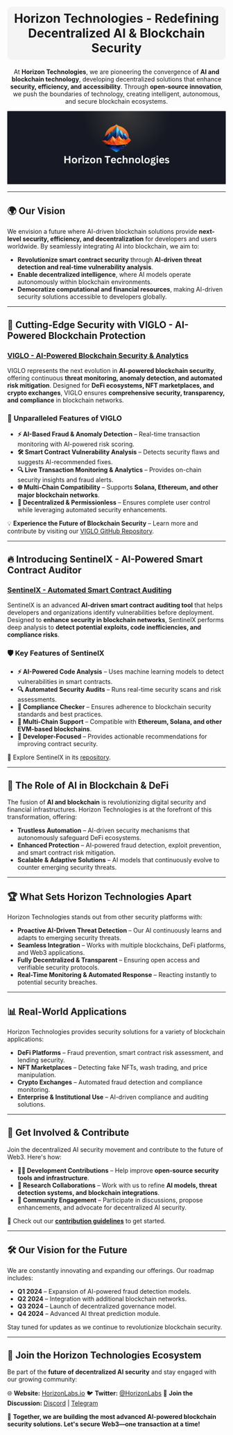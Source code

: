 <h1 align="center" style="background-color:#f4f4f4; padding:10px; border-radius:10px;">Horizon Technologies - Redefining Decentralized AI & Blockchain Security </h1>

<p align="center">At <b>Horizon Technologies</b>, we are pioneering the convergence of <b>AI and blockchain technology</b>, developing decentralized solutions that enhance <b>security, efficiency, and accessibility</b>. Through <b>open-source innovation</b>, we push the boundaries of technology, creating intelligent, autonomous, and secure blockchain ecosystems.</p>

![Horizon Technologies Logo](https://raw.githubusercontent.com/Horizon-Labs1/.github/refs/heads/main/profile/Banner.png)

--- 

## 🌍 Our Vision

We envision a future where AI-driven blockchain solutions provide **next-level security, efficiency, and decentralization** for developers and users worldwide. By seamlessly integrating AI into blockchain, we aim to:

- **Revolutionize smart contract security** through **AI-driven threat detection and real-time vulnerability analysis**.
- **Enable decentralized intelligence**, where AI models operate autonomously within blockchain environments.
- **Democratize computational and financial resources**, making AI-driven security solutions accessible to developers globally.

---

## 🌟 Cutting-Edge Security with VIGLO - AI-Powered Blockchain Protection

### [VIGLO - AI-Powered Blockchain Security & Analytics](https://github.com/Horizon-Labs1/VIGLO)

VIGLO represents the next evolution in **AI-powered blockchain security**, offering continuous **threat monitoring, anomaly detection, and automated risk mitigation**. Designed for **DeFi ecosystems, NFT marketplaces, and crypto exchanges**, VIGLO ensures **comprehensive security, transparency, and compliance** in blockchain networks.

### 🚀 **Unparalleled Features of VIGLO**

- **⚡ AI-Based Fraud & Anomaly Detection** – Real-time transaction monitoring with AI-powered risk scoring.
- **🛠 Smart Contract Vulnerability Analysis** – Detects security flaws and suggests AI-recommended fixes.
- **🔍 Live Transaction Monitoring & Analytics** – Provides on-chain security insights and fraud alerts.
- **🌐 Multi-Chain Compatibility** – Supports **Solana, Ethereum, and other major blockchain networks**.
- **🔐 Decentralized & Permissionless** – Ensures complete user control while leveraging automated security enhancements.

💡 **Experience the Future of Blockchain Security** – Learn more and contribute by visiting our [VIGLO GitHub Repository](https://github.com/Horizon-Labs1/VIGLO).

---

## 🔥 Introducing SentinelX - AI-Powered Smart Contract Auditor

### [SentinelX - Automated Smart Contract Auditing](https://github.com/hzn-technologies/sentineix)

SentinelX is an advanced **AI-driven smart contract auditing tool** that helps developers and organizations identify vulnerabilities before deployment. Designed to **enhance security in blockchain networks**, SentinelX performs deep analysis to **detect potential exploits, code inefficiencies, and compliance risks**.

### 🛡️ **Key Features of SentinelX**

- **⚡ AI-Powered Code Analysis** – Uses machine learning models to detect vulnerabilities in smart contracts.
- **🔍 Automated Security Audits** – Runs real-time security scans and risk assessments.
- **📜 Compliance Checker** – Ensures adherence to blockchain security standards and best practices.
- **🚀 Multi-Chain Support** – Compatible with **Ethereum, Solana, and other EVM-based blockchains**.
- **🔐 Developer-Focused** – Provides actionable recommendations for improving contract security.

🔗 Explore SentinelX in its [repository](https://github.com/hzn-technologies/sentineix).

---

## 🤖 The Role of AI in Blockchain & DeFi

The fusion of **AI and blockchain** is revolutionizing digital security and financial infrastructures. Horizon Technologies is at the forefront of this transformation, offering:

- **Trustless Automation** – AI-driven security mechanisms that autonomously safeguard DeFi ecosystems.
- **Enhanced Protection** – AI-powered fraud detection, exploit prevention, and smart contract risk mitigation.
- **Scalable & Adaptive Solutions** – AI models that continuously evolve to counter emerging security threats.

---

## 🏆 What Sets Horizon Technologies Apart

Horizon Technologies stands out from other security platforms with:

- **Proactive AI-Driven Threat Detection** – Our AI continuously learns and adapts to emerging security threats.
- **Seamless Integration** – Works with multiple blockchains, DeFi platforms, and Web3 applications.
- **Fully Decentralized & Transparent** – Ensuring open access and verifiable security protocols.
- **Real-Time Monitoring & Automated Response** – Reacting instantly to potential security breaches.

---

## 📊 Real-World Applications

Horizon Technologies provides security solutions for a variety of blockchain applications:

- **DeFi Platforms** – Fraud prevention, smart contract risk assessment, and lending security.
- **NFT Marketplaces** – Detecting fake NFTs, wash trading, and price manipulation.
- **Crypto Exchanges** – Automated fraud detection and compliance monitoring.
- **Enterprise & Institutional Use** – AI-driven compliance and auditing solutions.

---

## 🚀 Get Involved & Contribute

Join the decentralized AI security movement and contribute to the future of Web3. Here's how:

- **👨‍💻 Development Contributions** – Help improve **open-source security tools and infrastructure**.
- **🧠 Research Collaborations** – Work with us to refine **AI models, threat detection systems, and blockchain integrations**.
- **🌱 Community Engagement** – Participate in discussions, propose enhancements, and advocate for decentralized AI security.

🔗 Check out our **[contribution guidelines](#)** to get started.

---

## 🛠 Our Vision for the Future

We are constantly innovating and expanding our offerings. Our roadmap includes:

- **Q1 2024** – Expansion of AI-powered fraud detection models.
- **Q2 2024** – Integration with additional blockchain networks.
- **Q3 2024** – Launch of decentralized governance model.
- **Q4 2024** – Advanced AI threat prediction module.

Stay tuned for updates as we continue to revolutionize blockchain security.

---

## 📢 Join the Horizon Technologies Ecosystem

Be part of the **future of decentralized AI security** and stay engaged with our growing community:

🌐 **Website:** [HorizonLabs.io](#)
🐦 **Twitter:** [@HorizonLabs](#)
💬 **Join the Discussion:** [Discord](#) | [Telegram](#)

🚀 **Together, we are building the most advanced AI-powered blockchain security solutions. Let's secure Web3—one transaction at a time!**



